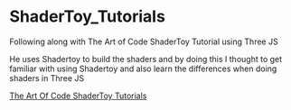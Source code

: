 
# ShaderToy_Tutorials
Following along with The Art of Code ShaderToy Tutorial using Three JS  

He uses Shadertoy to build the shaders and by doing this I thought to get familiar with using Shadertoy and also learn the differences when doing shaders in Three JS

[The Art Of Code ShaderToy Tutorials](https://www.youtube.com/playlist?list=PLGmrMu-IwbguU_nY2egTFmlg691DN7uE5)


